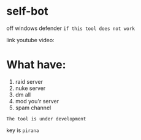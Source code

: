# self-bot

off windows defender `if this tool does not work`

link youtube video:

# What have:
1. raid server
2. nuke server
3. dm all
4. mod you'r server
5. spam channel

`The tool is under development`

key is `pirana`
